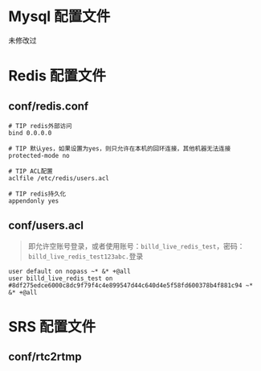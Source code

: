 # Mysql 配置文件

未修改过

# Redis 配置文件

## conf/redis.conf

```
# TIP redis外部访问
bind 0.0.0.0

# TIP 默认yes，如果设置为yes，则只允许在本机的回环连接，其他机器无法连接
protected-mode no

# TIP ACL配置
aclfile /etc/redis/users.acl

# TIP redis持久化
appendonly yes
```

## conf/users.acl

> 即允许空账号登录，或者使用账号：`billd_live_redis_test`，密码：`billd_live_redis_test123abc.`登录

```
user default on nopass ~* &* +@all
user billd_live_redis_test on #8df275edce6000c8dc9f79f4c4e899547d44c640d4e5f58fd600378b4f881c94 ~* &* +@all
```

# SRS 配置文件

## conf/rtc2rtmp
